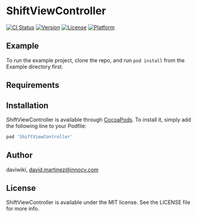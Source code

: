# ShiftViewController

[![CI Status](https://img.shields.io/travis/daviwiki/ShiftViewController.svg?style=flat)](https://travis-ci.org/daviwiki/ShiftViewController)
[![Version](https://img.shields.io/cocoapods/v/ShiftViewController.svg?style=flat)](https://cocoapods.org/pods/ShiftViewController)
[![License](https://img.shields.io/cocoapods/l/ShiftViewController.svg?style=flat)](https://cocoapods.org/pods/ShiftViewController)
[![Platform](https://img.shields.io/cocoapods/p/ShiftViewController.svg?style=flat)](https://cocoapods.org/pods/ShiftViewController)

## Example

To run the example project, clone the repo, and run `pod install` from the Example directory first.

## Requirements

## Installation

ShiftViewController is available through [CocoaPods](https://cocoapods.org). To install
it, simply add the following line to your Podfile:

```ruby
pod 'ShiftViewController'
```

## Author

daviwiki, david.martinez@innocv.com

## License

ShiftViewController is available under the MIT license. See the LICENSE file for more info.
